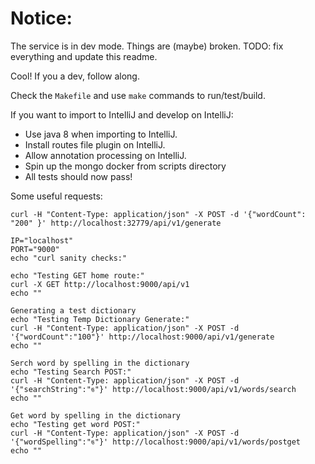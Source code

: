 Notice:
=======

The service is in dev mode. Things are (maybe) broken. 
TODO: fix everything and update this readme.

Cool! If you a dev, follow along.

Check the `Makefile` and use `make` commands to run/test/build.

If you want to import to IntelliJ and develop on IntelliJ:
- Use java 8 when importing to IntelliJ. 
- Install routes file plugin on IntelliJ.
- Allow annotation processing on IntelliJ.
- Spin up the mongo docker from scripts directory 
- All tests should now pass!

Some useful requests:
    
    curl -H "Content-Type: application/json" -X POST -d '{"wordCount": "200" }' http://localhost:32779/api/v1/generate
    
    IP="localhost"
    PORT="9000"
    echo "curl sanity checks:"
    
    echo "Testing GET home route:"
    curl -X GET http://localhost:9000/api/v1
    echo ""
    
    Generating a test dictionary
    echo "Testing Temp Dictionary Generate:"
    curl -H "Content-Type: application/json" -X POST -d '{"wordCount":"100"}' http://localhost:9000/api/v1/generate
    echo ""
    
    Serch word by spelling in the dictionary
    echo "Testing Search POST:"
    curl -H "Content-Type: application/json" -X POST -d '{"searchString":"ঙ"}' http://localhost:9000/api/v1/words/search
    echo ""
    
    Get word by spelling in the dictionary
    echo "Testing get word POST:"
    curl -H "Content-Type: application/json" -X POST -d '{"wordSpelling":"ঙ"}' http://localhost:9000/api/v1/words/postget
    echo ""


<!---
The Shobdo webservice:
==============================

Controllers:
============

Application Logic:
==================

Caches:
=======

- WordCache.java:

  Uses redis to words and search results
  
Data Access Objects (DAOs):
===========================

- WordDao.java:
  Interface to data layer for word object's CRUDL and search operations

Objects:
========

- Filters.java:

  Creates the list of HTTP filters used by your application.

- ExampleFilter.java

  A simple filter that adds a header to every response.
--->